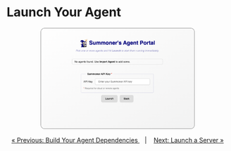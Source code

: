 # Launch Your Agent


<p align="center">
  <img width="350px" src="../../assets/screenshots/launch_agent_rounded.png"/>
</p>

<p align="center">
  <a href="build_agent.md">&laquo; Previous: Build Your Agent Dependencies </a> &nbsp;&nbsp;&nbsp;|&nbsp;&nbsp;&nbsp; <a href="launch_server.md">Next: Launch a Server &raquo;</a>
</p>